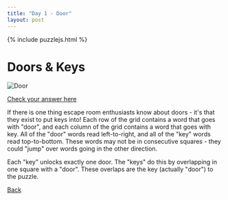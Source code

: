 ```yaml
---
title: "Day 1 - Door"
layout: post
---
```


{% include puzzlejs.html %}
# Doors & Keys

![Door](../01door.jpg)

[Check your answer here](https://www.callingit.in/1/#y1Gle6+pqxj9AU9S-XnRMVvdgNbsGLbqBT500FmDJQ/RjGfur-RG9vcnMgJiBLZXlz-)

If there is one thing escape room enthusiasts know about doors - it's that they exist to put keys into! Each row of the grid contains a word that goes with "door", and each column of the grid contains a word that goes with key. All of the "door" words read left-to-right, and all of the "key" words read top-to-bottom. These words may not be in consecutive squares - they could "jump" over words going in the other direction.

Each "key" unlocks exactly one door. The "keys" do this by overlapping in one square with a "door". These overlaps are the key (actually "door") to the puzzle.

<div class="puzzle-entry" data-mode="notext" data-text="IFCRAMEMTI|NEHXLTGIEG|SSUTALGELN|EKSWINGING|HEIENIRGEI|PLRSIZENGT|RETWLMIORI|TTTREAPRAO|FOCRNENCPH|SNHTCREEHN" data-fill-classes="white red blue violet"></div>

[Back](../../enigmarch-2024/)